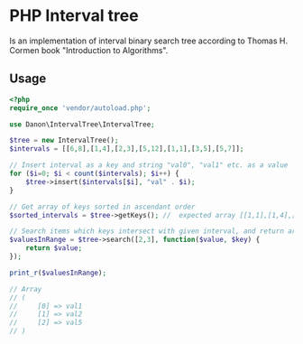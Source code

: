 # PHP Interval tree
Is an implementation of interval binary search tree according to Thomas H. Cormen book "Introduction to Algorithms".

## Usage

```php
<?php
require_once 'vendor/autoload.php';

use Danon\IntervalTree\IntervalTree;

$tree = new IntervalTree();
$intervals = [[6,8],[1,4],[2,3],[5,12],[1,1],[3,5],[5,7]];

// Insert interval as a key and string "val0", "val1" etc. as a value 
for ($i=0; $i < count($intervals); $i++) {
    $tree->insert($intervals[$i], "val" . $i);
}

// Get array of keys sorted in ascendant order
$sorted_intervals = $tree->getKeys(); //  expected array [[1,1],[1,4],[5,7],[5,12],[6,8]]

// Search items which keys intersect with given interval, and return array of values
$valuesInRange = $tree->search([2,3], function($value, $key) {
    return $value;
});

print_r($valuesInRange);

// Array
// (
//     [0] => val1
//     [1] => val2
//     [2] => val5
// )
```
